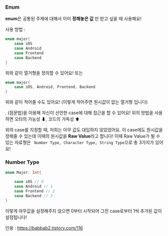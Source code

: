 ### Enum

**enum**은 공통된 주제에 대해서 이미 **정해놓은 값** 만 받고 싶을 때 사용해요! 

사용 방법 : 
```swift
enum major{
    case iOS
    case Android
    case Frontend
    case Backend
}

```
위와 같이 열거형을 정의할 수 있어요!
또는
```swift
enum major{
    case iOS, Android, Frontend, Backend
}

```
위와 같이 적어줄 수도 있어요!
(이렇게 적어주면 원시값이 없는 열거형 입니다)

. (점문법)을 이용해 자신이 선언한 case에 대해 접근을 할 수 있어요!
위의 방법을 사용하면 오타의 가능성 ⬇, 코드의 가독성 ⬆

위의 case를 지정할 때, 저희는 아무 값도 대입하지 않았었어요.
이 case에도 원시값을 정해줄 수 있는데 이때의 원시값을 **Raw Value**라고 합니다! 
이때 Raw Value가 될 수 있는 자료형은 
``` Number Type, Character Type, String Type```으로 
총 3가지가 있어요! 

### Number Type
```swift 
enum Major: Int{

    case iOS // 0
    case Android // 1
    case Frontend // 2
    case Backend // 3
}
```
이렇게 아무값을 설정해주지 않으면 0부터 시작되어 그전 case로부터 1씩 추가된 값이 설정됩니다!


인용 : https://babbab2.tistory.com/116
